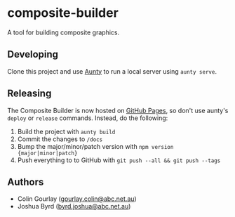 # composite-builder

A tool for building composite graphics.

## Developing

Clone this project and use [Aunty](https://github.com/abcnews/aunty) to run a local server using `aunty serve`. 

## Releasing

The Composite Builder is now hosted on [GitHub Pages](https://abcnews.github.io/composite-builder/), so don't use aunty's `deploy` or `release` commands. Instead, do the following:

1. Build the project with `aunty build`
2. Commit the changes to `/docs`
3. Bump the major/minor/patch version with `npm version {major|minor|patch}`
4. Push everything to to GitHub with `git push --all && git push --tags`

## Authors

- Colin Gourlay ([gourlay.colin@abc.net.au](mailto:gourlay.colin@abc.net.au))
- Joshua Byrd ([byrd.joshua@abc.net.au](mailto:byrd.joshua@abc.net.au))
